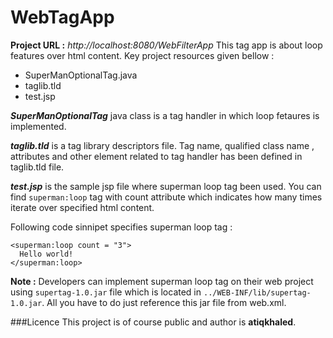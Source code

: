 # WebTagApp
**Project URL :** *http://localhost:8080/WebFilterApp*
This tag app is about loop features over html content.
Key project resources given bellow :

- SuperManOptionalTag.java
- taglib.tld
- test.jsp

**_SuperManOptionalTag_** java class is a tag handler in which loop fetaures is implemented.

**_taglib.tld_** is a tag library descriptors file. Tag name, qualified class name , attributes and other
element related to tag handler has been defined in taglib.tld file.

**_test.jsp_** is the sample jsp file where superman loop tag been used.
You can find `superman:loop` tag with count attribute which indicates how many times iterate over specified html content.

Following code sinnipet specifies superman loop tag :

```
<superman:loop count = "3">
  Hello world!
</superman:loop>
```

**Note :** Developers can implement superman loop tag on their web project using `supertag-1.0.jar` file which is located in  `../WEB-INF/lib/supertag-1.0.jar`. All you have to do just reference this jar file from web.xml.

###Licence
This project is of course public and author is **atiqkhaled**.

